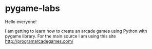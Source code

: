 # pygame-labs
Hello everyone!

I am getting to learn how to create an arcade games using Python with pygame library. 
For the main source I am using this site http://programarcadegames.com/
